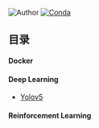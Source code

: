 ![Author](https://img.shields.io/badge/Author-iyingdong-green.svg)
[![Conda](https://img.shields.io/conda/pn/conda-forge/python.svg)]()

## <a name="index"/>目录

#### Docker

#### Deep Learning

* [Yolov5](ML/yolov5.md)

#### Reinforcement Learning

